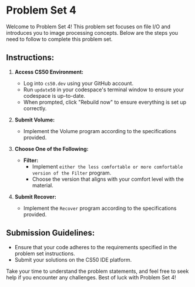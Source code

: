 # Problem Set 4

Welcome to Problem Set 4! This problem set focuses on file I/O and introduces you to image processing concepts. Below are the steps you need to follow to complete this problem set.

## Instructions:

1. **Access CS50 Environment:**
   - Log into `cs50.dev` using your GitHub account.
   - Run `update50` in your codespace's terminal window to ensure your codespace is up-to-date.
   - When prompted, click "Rebuild now" to ensure everything is set up correctly.

2. **Submit Volume:**
   - Implement the Volume program according to the specifications provided.

3. **Choose One of the Following:**
   - **Filter:**
     - Implement `either the less comfortable or more comfortable version of the Filter` program.
     - Choose the version that aligns with your comfort level with the material.

4. **Submit Recover:**
   - Implement the `Recover` program according to the specifications provided.

## Submission Guidelines:
- Ensure that your code adheres to the requirements specified in the problem set instructions.
- Submit your solutions on the CS50 IDE platform.

Take your time to understand the problem statements, and feel free to seek help if you encounter any challenges. Best of luck with Problem Set 4!
